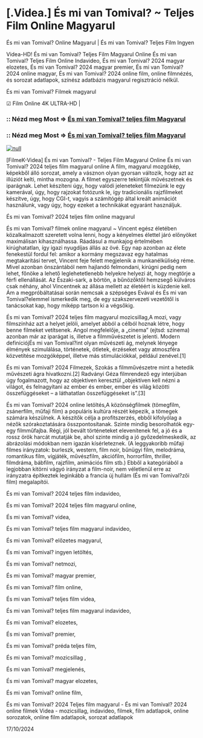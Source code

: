 # [.Videa.] És mi van Tomival? ~ Teljes Film Online Magyarul

És mi van Tomival? Online Magyarul | És mi van Tomival? Teljes Film Ingyen

Videa-HD! És mi van Tomival? Teljes Film Magyarul Online És mi van Tomival? Teljes Film Online Indavideo, És mi van Tomival? 2024 magyar elozetes, És mi van Tomival? 2024 magyar premier, És mi van Tomival? 2024 online magyar, És mi van Tomival? 2024 online film, online filmnézés, és sorozat adatlapok, színész adatbázis magyarul regisztráció nélkül.

És mi van Tomival? Filmek magyarul

☑ Film Online 4K ULTRA-HD |

### :: Nézd meg Most => [És mi van Tomival? teljes film Magyarul](https://t.co/oZoPVzw6cL)

### :: Nézd meg Most => [És mi van Tomival? teljes film Magyarul](https://t.co/oZoPVzw6cL)

[![null](https://static.wixstatic.com/media/855a25_043b5abeb4ae4d35ac003198e7fe56ed~mv2.gif)](https://t.co/oZoPVzw6cL)

[FilmeK-Videa] És mi van Tomival? - Teljes Film Magyarul Online És mi van Tomival? 2024 teljes film magyarul online A film, magyarul mozgókép, képekből álló sorozat, amely a vásznon olyan gyorsan változik, hogy azt az illúziót kelti, mintha mozogna. A filmet egyszerre tekintjük művészetnek és iparágnak. Lehet készíteni úgy, hogy valódi jeleneteket filmezünk le egy kamerával, úgy, hogy rajzokat fotózunk le, így tradicionális rajzfilmeket készítve, úgy, hogy CGI-t, vagyis a számítógép által kreált animációt használunk, vagy úgy, hogy ezeket a technikákat egyaránt használjuk.

És mi van Tomival? 2024 teljes film online magyarul

És mi van Tomival? filmek online magyarul ~ Vincent egész életében közalkalmazott szeretett volna lenni, hogy a kényelmes élettel járó előnyöket maximálisan kihasználhassa. Ráadásul a munkajog értelmében kirúghatatlan, így igazi nyugdíjas állás az övé. Egy nap azonban az élete fenekestül fordul fel: amikor a kormány megszavaz egy hatalmas megtakarítási tervet, Vincent feje felett megjelenik a munkanélküliség réme. Mivel azonban önszántából nem hajlandó felmondani, kirúgni pedig nem lehet, főnöke a lehető leglehetetlenebb helyekre helyezi át, hogy megtörje a férfi ellenállását. Az Északi-sark, a börtön, a bűnözőktől hemzsegő külváros csak néhány, ahol Vincentnek az állása mellett az életéért is küzdenie kell. Ám a megpróbáltatásai során nemcsak a szépséges Evával és És mi van Tomival?elemmel ismerkedik meg, de egy szakszervezeti vezetőtől is tanácsokat kap, hogy miképp tartson ki a végsőkig.

És mi van Tomival? 2024 teljes film magyarul mozicsillag,A mozi, vagy filmszínház azt a helyet jelöli, amelyet abból a célból hoznak létre, hogy benne filmeket vetítsenek. Angol megfelelője, a „cinema” (ejtsd: szinema) azonban már az iparágat is, illetve a filmművészetet is jelenti. Modern definíciójÉs mi van Tomival?int olyan művészeti ág, melynek lényege élmények szimulálása, történetek, ötletek, érzéseket vagy atmoszféra közvetítése mozgóképpel, illetve más stimulációkkal, például zenével.[1]

És mi van Tomival? 2024 Filmezek, Szokás a filmművészetre mint a hetedik művészeti ágra hivatkozni.[2] Radványi Géza filmrendező egy interjúban úgy fogalmazott, hogy az objektíven keresztül „objektíven kell nézni a világot, és felnagyítani az ember és ember, ember és világ közötti összefüggéseket – a láthatatlan összefüggéseket is”.[3]

És mi van Tomival? 2024 online letöltés,A közönségfilmek (tömegfilm, zsánerfilm, műfaji film) a populáris kultúra részét képezik, a tömegek számára készülnek. A készítők célja a profitszerzés, ebből kifolyólag a nézők szórakoztatására összpontosítanak. Szinte mindig besorolhatók egy-egy filmműfajba. Régi, jól bevált történeteket elevenítenek fel, a jó és a rossz örök harcát mutatják be, ahol szinte mindig a jó győzedelmeskedik, az ábrázolási módokban nem igazán kísérleteznek. (A leggyakoribb műfaji filmes irányzatok: burleszk, western, film noir, bűnügyi film, melodráma, romantikus film, vígjáték, művészfilm, akciófilm, horrorfilm, thriller, filmdráma, bábfilm, rajzfilm, animációs film stb.) Ebből a kategóriából a legjobban kitörni vágyó irányzat a film-noir, nem véletlenül erre az irányzatra építkeztek leginkább a francia új hullám (És mi van Tomival?zői film) megalapítói.

És mi van Tomival? 2024 teljes film indavideo,

És mi van Tomival? 2024 teljes film magyarul online,

És mi van Tomival? videa,

És mi van Tomival? teljes film magyarul indavideo,

És mi van Tomival? előzetes magyarul,

És mi van Tomival? ingyen letöltés,

És mi van Tomival? netmozi,

És mi van Tomival? magyar premier,

És mi van Tomival? film online,

És mi van Tomival? teljes film videa,

És mi van Tomival? teljes film magyarul indavideo,

És mi van Tomival? elozetes,

És mi van Tomival? premier,

És mi van Tomival? préda teljes film,

És mi van Tomival? mozicsillag ,

És mi van Tomival? megjelenés,

És mi van Tomival? magyar elozetes,

És mi van Tomival? online film,

És mi van Tomival? 2024 Teljes film magyarul - És mi van Tomival? 2024 online filmek Videa - mozicsillag, indavideo, filmek, film adatlapok, online sorozatok, online film adatlapok, sorozat adatlapok

17/10/2024
